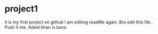 # project1
it is my first project on github
I am editing readMe again.
Bro edit this file .
Push it me.
Adeel khan is bava
